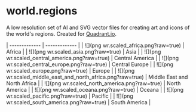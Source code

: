 world.regions
=============

A low resolution set of AI and SVG vector files for creating art and icons of the world's regions. Created for [Quadrant.io](http://www.quadrant.io "Quadrant.io").

| ------------- | ------------- |
| ![](png wr.scaled_africa.png?raw=true)                       | Africa |
| ![](png wr.scaled_asia.png?raw=true)                         | Asia |
| ![](png wr.scaled_central_america.png?raw=true)              | Central America |
| ![](png wr.scaled_central_europe.png?raw=true)               | Central Europe |
| ![](png wr.scaled_europe.png?raw=true)                       | Europe |
| ![](png wr.scaled_middle_east_and_north_africa.png?raw=true) | Middle East and North Africa |
| ![](png wr.scaled_north_america.png?raw=true)                | North America |
| ![](png wr.scaled_oceana.png?raw=true)                       | Oceana |
| ![](png wr.scaled_pacific.png?raw=true)                      | Pacific |
| ![](png wr.scaled_south_america.png?raw=true)                | South America |